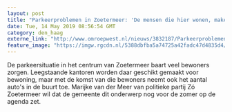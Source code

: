 ```yaml
---
layout: post
title: "Parkeerproblemen in Zoetermeer: 'De mensen die hier wonen, maken zich steeds meer zorgen'"
date: Tue, 14 May 2019 08:56:54 GMT
category: den_haag
externe_link: "http://www.omroepwest.nl/nieuws/3832187/Parkeerproblemen-in-Zoetermeer-De-mensen-die-hier-wonen-maken-zich-steeds-meer-zorgen"
feature_image: "https://imgw.rgcdn.nl/5388dbfba5a74725a42fadc47d4835d4/opener/2855954.jpg"
---
```


De parkeersituatie in het centrum van Zoetermeer baart veel bewoners zorgen. Leegstaande kantoren worden daar geschikt gemaakt voor bewoning, maar met de komst van die bewoners neemt ook het aantal auto's in de buurt toe. Marijke van der Meer van politieke partij Zó Zoetermeer wil dat de gemeente dit onderwerp nog voor de zomer op de agenda zet.
